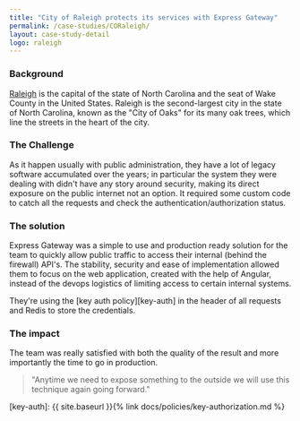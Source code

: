 ```yaml
---
title: "City of Raleigh protects its services with Express Gateway"
permalink: /case-studies/CORaleigh/
layout: case-study-detail
logo: raleigh
---
```


### Background

[Raleigh][raleigh] is the capital of the state of North Carolina and the seat of Wake County in the United States. Raleigh is the second-largest city in the state of North Carolina, known as the "City of Oaks" for its many oak trees, which line the streets in the heart of the city.

### The Challenge

As it happen usually with public administration, they have a lot of legacy software accumulated over the years; in particular the system they were dealing with didn't have any story around security, making its direct exposure on the public internet not an option. It required some custom code to catch all the requests and check the authentication/authorization status.

### The solution

Express Gateway was a simple to use and production ready solution for the team to quickly allow public traffic to access their internal (behind the firewall) API's. The stability, security and ease of implementation allowed them to focus on the web application, created with the help of Angular, instead of the devops logistics of limiting access to certain internal systems.

They're using the [key auth policy][key-auth] in the header of all requests and Redis to store the credentials.

### The impact

The team was really satisfied with both the quality of the result and more importantly the time to go in production.

> "Anytime we need to expose something to the outside we will use this technique again going forward."

[raleigh]: https://www.raleighnc.gov/
[key-auth]: {{ site.baseurl }}{% link docs/policies/key-authorization.md %}
